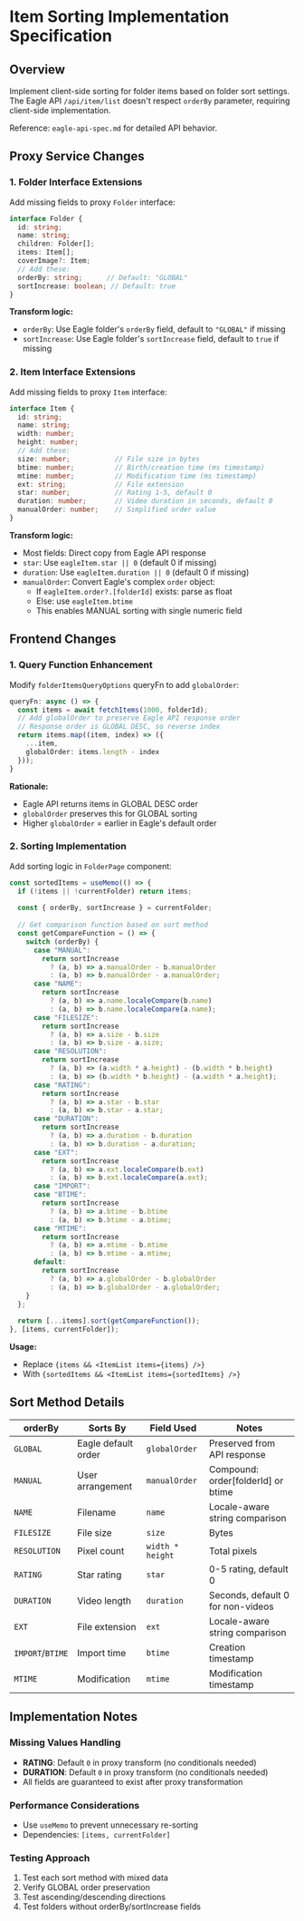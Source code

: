 # Item Sorting Implementation Specification

## Overview

Implement client-side sorting for folder items based on folder sort settings. The Eagle API `/api/item/list` doesn't respect `orderBy` parameter, requiring client-side implementation.

Reference: `eagle-api-spec.md` for detailed API behavior.

## Proxy Service Changes

### 1. Folder Interface Extensions

Add missing fields to proxy `Folder` interface:

```typescript
interface Folder {
  id: string;
  name: string;
  children: Folder[];
  items: Item[];
  coverImage?: Item;
  // Add these:
  orderBy: string;      // Default: "GLOBAL"
  sortIncrease: boolean; // Default: true
}
```

**Transform logic:**
- `orderBy`: Use Eagle folder's `orderBy` field, default to `"GLOBAL"` if missing
- `sortIncrease`: Use Eagle folder's `sortIncrease` field, default to `true` if missing

### 2. Item Interface Extensions

Add missing fields to proxy `Item` interface:

```typescript
interface Item {
  id: string;
  name: string;
  width: number;
  height: number;
  // Add these:
  size: number;           // File size in bytes
  btime: number;          // Birth/creation time (ms timestamp)
  mtime: number;          // Modification time (ms timestamp)
  ext: string;            // File extension
  star: number;           // Rating 1-5, default 0
  duration: number;       // Video duration in seconds, default 0
  manualOrder: number;    // Simplified order value
}
```

**Transform logic:**
- Most fields: Direct copy from Eagle API response
- `star`: Use `eagleItem.star || 0` (default 0 if missing)
- `duration`: Use `eagleItem.duration || 0` (default 0 if missing)
- `manualOrder`: Convert Eagle's complex `order` object:
  - If `eagleItem.order?.[folderId]` exists: parse as float
  - Else: use `eagleItem.btime`
  - This enables MANUAL sorting with single numeric field

## Frontend Changes

### 1. Query Function Enhancement

Modify `folderItemsQueryOptions` queryFn to add `globalOrder`:

```typescript
queryFn: async () => {
  const items = await fetchItems(1000, folderId);
  // Add globalOrder to preserve Eagle API response order
  // Response order is GLOBAL DESC, so reverse index
  return items.map((item, index) => ({
    ...item,
    globalOrder: items.length - index
  }));
}
```

**Rationale:**
- Eagle API returns items in GLOBAL DESC order
- `globalOrder` preserves this for GLOBAL sorting
- Higher `globalOrder` = earlier in Eagle's default order

### 2. Sorting Implementation

Add sorting logic in `FolderPage` component:

```typescript
const sortedItems = useMemo(() => {
  if (!items || !currentFolder) return items;
  
  const { orderBy, sortIncrease } = currentFolder;
  
  // Get comparison function based on sort method
  const getCompareFunction = () => {
    switch (orderBy) {
      case "MANUAL":
        return sortIncrease 
          ? (a, b) => a.manualOrder - b.manualOrder
          : (a, b) => b.manualOrder - a.manualOrder;
      case "NAME":
        return sortIncrease 
          ? (a, b) => a.name.localeCompare(b.name)
          : (a, b) => b.name.localeCompare(a.name);
      case "FILESIZE":
        return sortIncrease 
          ? (a, b) => a.size - b.size
          : (a, b) => b.size - a.size;
      case "RESOLUTION":
        return sortIncrease 
          ? (a, b) => (a.width * a.height) - (b.width * b.height)
          : (a, b) => (b.width * b.height) - (a.width * a.height);
      case "RATING":
        return sortIncrease 
          ? (a, b) => a.star - b.star
          : (a, b) => b.star - a.star;
      case "DURATION":
        return sortIncrease 
          ? (a, b) => a.duration - b.duration
          : (a, b) => b.duration - a.duration;
      case "EXT":
        return sortIncrease 
          ? (a, b) => a.ext.localeCompare(b.ext)
          : (a, b) => b.ext.localeCompare(a.ext);
      case "IMPORT":
      case "BTIME":
        return sortIncrease 
          ? (a, b) => a.btime - b.btime
          : (a, b) => b.btime - a.btime;
      case "MTIME":
        return sortIncrease 
          ? (a, b) => a.mtime - b.mtime
          : (a, b) => b.mtime - a.mtime;
      default:
        return sortIncrease 
          ? (a, b) => a.globalOrder - b.globalOrder
          : (a, b) => b.globalOrder - a.globalOrder;
    }
  };
  
  return [...items].sort(getCompareFunction());
}, [items, currentFolder]);
```

**Usage:**
- Replace `{items && <ItemList items={items} />}` 
- With `{sortedItems && <ItemList items={sortedItems} />}`

## Sort Method Details

| orderBy | Sorts By | Field Used | Notes |
|---------|----------|------------|-------|
| `GLOBAL` | Eagle default order | `globalOrder` | Preserved from API response |
| `MANUAL` | User arrangement | `manualOrder` | Compound: order[folderId] or btime |
| `NAME` | Filename | `name` | Locale-aware string comparison |
| `FILESIZE` | File size | `size` | Bytes |
| `RESOLUTION` | Pixel count | `width * height` | Total pixels |
| `RATING` | Star rating | `star` | 0-5 rating, default 0 |
| `DURATION` | Video length | `duration` | Seconds, default 0 for non-videos |
| `EXT` | File extension | `ext` | Locale-aware string comparison |
| `IMPORT`/`BTIME` | Import time | `btime` | Creation timestamp |
| `MTIME` | Modification | `mtime` | Modification timestamp |

## Implementation Notes

### Missing Values Handling
- **RATING**: Default `0` in proxy transform (no conditionals needed)
- **DURATION**: Default `0` in proxy transform (no conditionals needed)
- All fields are guaranteed to exist after proxy transformation

### Performance Considerations  
- Use `useMemo` to prevent unnecessary re-sorting
- Dependencies: `[items, currentFolder]`

### Testing Approach
1. Test each sort method with mixed data
2. Verify GLOBAL order preservation
3. Test ascending/descending directions
4. Test folders without orderBy/sortIncrease fields